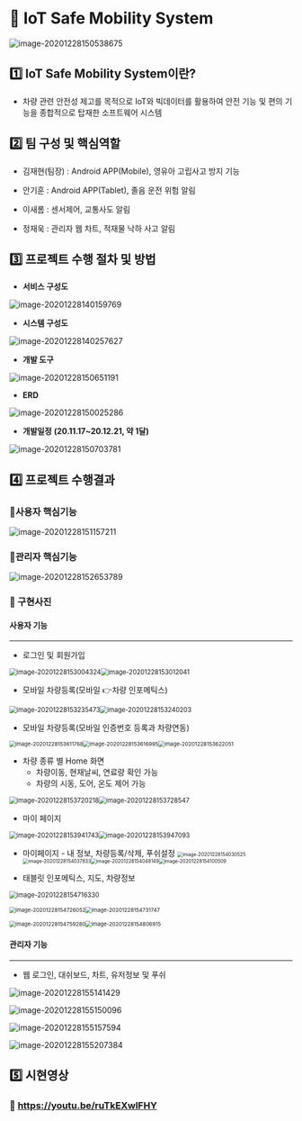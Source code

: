 # :car: IoT Safe Mobility System

![image-20201228150538675](md-images/image-20201228150538675.png)





## :one: IoT Safe Mobility System이란?

- 차량 관련 안전성 제고를 목적으로 IoT와 빅데이터를 활용하여 안전 기능 및 편의 기능을 종합적으로 탑재한 소프트웨어 시스템



## :two: 팀 구성 및 핵심역할

- 김재현(팀장) : Android APP(Mobile), 영유아 고립사고 방지 기능

- 안기훈 : Android APP(Tablet),  졸음 운전 위험 알림
- 이새롬 : 센서제어, 교통사도 알림
- 정재욱 : 관리자 웹 차트, 적재물 낙하 사고 알림



## :three: 프로젝트 수행 절차 및 방법

- **서비스 구성도**

![image-20201228140159769](md-images/image-20201228140159769.png)



- **시스템 구성도**

![image-20201228140257627](md-images/image-20201228140257627.png)



- **개발 도구**

![image-20201228150651191](md-images/image-20201228150651191.png)



- **ERD**

![image-20201228150025286](md-images/image-20201228150025286.png)



- **개발일정** **(20.11.17~20.12.21, 약 1달)**

![image-20201228150703781](md-images/image-20201228150703781.png)



## 4️⃣ 프로젝트 수행결과

### :pushpin:사용자 핵심기능

![image-20201228151157211](md-images/image-20201228151157211.png)



### :pushpin:관리자 핵심기능

![image-20201228152653789](md-images/image-20201228152653789.png)



### :pushpin: 구현사진​

#### 사용자 기능

---

- 로그인 및 회원가입

<img src="md-images/image-20201228153004324.png" alt="image-20201228153004324" style="zoom: 80%;" /><img src="md-images/image-20201228153012041.png" alt="image-20201228153012041" style="zoom: 80%;" />



- 모바일 차량등록(모바일 :point_right:차량 인포메틱스)

<img src="md-images/image-20201228153235473.png" alt="image-20201228153235473" style="zoom:80%;" /><img src="md-images/image-20201228153240203.png" alt="image-20201228153240203" style="zoom:80%;" />

- 모바일 차량등록(모바일 인증번호 등록과 차량연동)

<img src="md-images/image-20201228153611768.png" alt="image-20201228153611768" style="zoom:67%;" /><img src="md-images/image-20201228153616995.png" alt="image-20201228153616995" style="zoom:67%;" /><img src="md-images/image-20201228153622051.png" alt="image-20201228153622051" style="zoom:67%;" />



- 차량 종류 별 Home 화면
  - 차량이동, 현재날씨, 연료량 확인 가능
  - 차량의 시동, 도어, 온도 제어 가능

<img src="md-images/image-20201228153722342.png" alt="image-20201228153720218" style="zoom:80%;" /><img src="md-images/image-20201228153728547.png" alt="image-20201228153728547" style="zoom:80%;" />



- 마이 페이지

<img src="md-images/image-20201228153941743.png" alt="image-20201228153941743" style="zoom:80%;" /><img src="md-images/image-20201228153947093.png" alt="image-20201228153947093" style="zoom:80%;" />

- 마이페이지 - 내 정보, 차량등록/삭제, 푸쉬설정
<img src="md-images/image-20201228154030525.png" alt="image-20201228154030525" style="zoom: 60%;" /><img src="md-images/image-20201228154037833.png" alt="image-20201228154037833" style="zoom: 60%;" /><img src="md-images/image-20201228154048149.png" alt="image-20201228154048149" style="zoom: 60%;" /><img src="md-images/image-20201228154100509.png" alt="image-20201228154100509" style="zoom: 60%;" />



- 태블릿 인포메틱스, 지도, 차량정보

<img src="md-images/image-20201228154716330.png" alt="image-20201228154716330" style="zoom: 80%;" />

<img src="md-images/image-20201228154726052.png" alt="image-20201228154726052" style="zoom:67%;" /><img src="md-images/image-20201228154731747.png" alt="image-20201228154731747" style="zoom:67%;" />

<img src="md-images/image-20201228154759280.png" alt="image-20201228154759280" style="zoom: 67%;" /><img src="md-images/image-20201228154806915.png" alt="image-20201228154806915" style="zoom: 67%;" />



#### 관리자 기능

---

- 웹 로그인, 대쉬보드, 차트, 유저정보 및 푸쉬

![image-20201228155141429](md-images/image-20201228155141429.png)

![image-20201228155150096](md-images/image-20201228155150096.png)

![image-20201228155157594](md-images/image-20201228155157594.png)

![image-20201228155207384](md-images/image-20201228155207384.png)



## :five: 시현영상

###  :movie_camera: ​https://youtu.be/ruTkEXwlFHY 